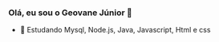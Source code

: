 ### Olá, eu sou o Geovane Júnior 👋

- 🌱 Estudando Mysql, Node.js, Java, Javascript, Html e css         
